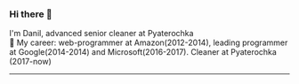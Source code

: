 ### Hi there 👋
I'm Danil, advanced senior cleaner at Pyaterochka <br>
💅 My career: web-programmer at Amazon(2012-2014), leading programmer at Google(2014-2014) and Microsoft(2016-2017). Cleaner at Pyaterochka (2017-now)

<hr>
<!--
**llnnly/llnnly** is a ✨ _special_ ✨ repository because its `README.md` (this file) appears on your GitHub profile.

Here are some ideas to get you started:

- 🔭 I’m currently working on ...
- 🌱 I’m currently learning ...
- 👯 I’m looking to collaborate on ...
- 🤔 I’m looking for help with ...
- 💬 Ask me about ...
- 📫 How to reach me: ...
- 😄 Pronouns: ...
- ⚡ Fun fact: ...
-->
